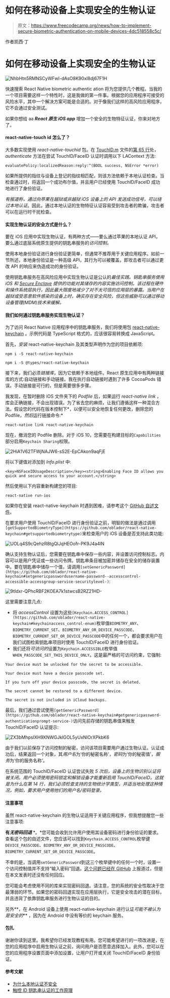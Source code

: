 # 如何在移动设备上实现安全的生物认证

> 原文：<https://www.freecodecamp.org/news/how-to-implement-secure-biometric-authentication-on-mobile-devices-4dc518558c5c/>

作者凯西·丁

# 如何在移动设备上实现安全的生物认证

![NhbHtn5RMNSCyWFwI-dAsO8K90xl8dj67F1H](img/57cfa804e127dc2aca377aa7ba830cc1.png)

快速搜索 React Native biometric authentic ation 将为您提供几个教程。当我的一个项目需要这样一个特性时，这是我做的第一件事。根据您的应用程序可接受的风险水平，其中一个解决方案可能是合适的。对于像我们这样的高风险应用程序，它不会通过安全测试。

如果你想给 aa ***React 原生 iOS app*** 增加一个安全的生物特征认证，你来对地方了。

#### **react-native-touch id 怎么了？**

大多数实现使用 *react-native-touchid* 包。在 [TouchID.m](https://github.com/naoufal/react-native-touch-id/blob/master/TouchID.m) 文件的[第 65 行](https://github.com/naoufal/react-native-touch-id/blob/2e7c4bcd0aedad01e45708fbb831fcc70fc48264/TouchID.m#L65)处， *authenticate* 方法在尝试 TouchID/FaceID 认证时调用以下 LAContext 方法:

```
evaluatePolicy:localizedReason:reply:^(BOOL success, NSError *error)
```

如果所提供的指纹与设备上登记的指纹相匹配，则该方法依赖于本地认证检查。当检查通过时，将返回一个成功布尔值，并且用户已经使用 TouchID/FaceID 成功地进行了身份验证。

*有报道称，通过向苹果在越狱或非越狱 iOS 设备上的 API 发送成功信号，可以绕过本地认证*。因此，通过本地认证的生物特征认证容易受到攻击者的欺骗，攻击者可以在运行时干扰检查。

#### **实现生物认证的安全方式是什么？**

要在 iOS 应用中实现生物认证，有两种方式——要么通过苹果的本地认证 API，要么通过底层系统原生提供的钥匙串服务的*访问控制。*

使用本地身份验证进行身份验证更简单，但通常不推荐用于关键应用程序。如前一节所述，本地身份验证是一种高级 API，其行为可以被覆盖，即攻击者可以通过更改 API 的响应来伪造成功的身份验证。

使用钥匙串服务在高风险应用中实现生物认证是公认的*最佳实践。钥匙串服务使用 iOS 和 [Secure Enclave](https://developer.apple.com/documentation/security/certificate_key_and_trust_services/keys/storing_keys_in_the_secure_enclave) 提供的功能对其储存的内容实施访问控制。该过程在硬件和操作系统层执行，因此最大限度地减少了对不太可信的应用层的暴露。当用户在越狱或受恶意软件感染的设备上时，确实存在安全风险，但这些威胁可以通过移动设备管理(MDM)技术来缓解。*

#### **我们如何通过钥匙串服务实现生物认证？**

为了访问 React Native 应用程序中的钥匙串服务，我们将使用包 [react-native-keychain](https://github.com/oblador/react-native-keychain) 。示例代码是 TypeScript 格式的，应该很容易转换成 JavaScript。

首先，*安装* react-native-keychain 及其类型声明作为您的项目依赖项:

```
npm i -S react-native-keychain
```

```
npm i -S @types/react-native-keychain
```

接下来，我们必须*链接库*，因为它依赖于本地组件。React 原生应用中有两种链接库的方式:自动链接和手动链接。我在执行自动链接时遇到了许多 CocoaPods 错误。手动链接是可行的，但是需要很多步骤。

我发现，在暂时删除 iOS 文件夹下的 *Podfile* 后，如果运行 *react-native link* ，库会正确链接，不会出现错误。为了省去您的麻烦，让我们遵循这样一种混合方法。假设您的代码在版本控制下*，以便可以安全地恢复任何更改，删除您的 Podfile，*然后*运行链接命令:*

```
react-native link react-native-keychain
```

现在，撤消您的 Podfile 删除。对于 iOS 10，您需要在构建目标的`Capabilities`部分启用`Keychain Sharing`权限。

![2HiA1V62TFWjNAJW6-sS2E-EpCAkon9aqFjE](img/285c8c67ed152bcfa9783824d32abcb5.png)

将以下键值对添加到 *Info.plist* 中:

```
<key>NSFaceIDUsageDescription</key><string>Enabling Face ID allows you quick and secure access to your account.</string>
```

然后使用以下内容重新构建您的项目:

```
react-native run-ios
```

如果你在安装 react-native-keychain 时遇到困难，请参考这个 [GitHub 自述文件](https://github.com/oblador/react-native-keychain)。

在要求用户使用 TouchID/FaceID 进行身份验证之前，明智的做法是通过调用`[getSupportedBiometryType](https://github.com/oblador/react-native-keychain#getsupportedbiometrytype)`来检查用户的 iOS 设备是否支持此类功能:

![UOLq4S9cQehzR8tgQIJqHEOofr-PK9J4a4lN](img/316cfa4e7c6a8d5e7c64589a18efeb30.png)

确认支持生物认证后，您需要在钥匙串中保存一些内容，并设置访问控制标志。内容可以是用户凭证或一些访问令牌。钥匙串条目被加密并储存在安全的储存装置中。要在钥匙串中储存一个值，请调用`[setGenericPassword](https://github.com/oblador/react-native-keychain#setgenericpasswordusername-password--accesscontrol-accessible-accessgroup-service-securitylevel-)`:

![9tIdxr-QPhcRBF2KOEA7k1stwcsB2RZ21HD-](img/c637469d46975b8eda227174644464c5.png)

这里需要注意几点:

*   将 *accessControl* 设置为这些`[Keychain.ACCESS_CONTROL](https://github.com/oblador/react-native-keychain#keychainaccess_control-enum)`枚举值`BIOMETRY_ANY`、`BIOMETRY_CURRENT_SET`、`BIOMETRY_ANY_OR_DEVICE_PASSCODE`、`BIOMETRY_CURRENT_SET_OR_DEVICE_PASSCODE`中的任何一个，都会要求用户在我们试图检索钥匙串项目时使用 TouchID/FaceID 进行身份验证。
*   我们还将*可访问的*设置为`Keychain.ACCESSIBLE`枚举值`WHEN_PASSCODE_SET_THIS_DEVICE_ONLY`。这是最严格的可访问约束，它强制:

```
Your device must be unlocked for the secret to be accessible.
```

```
Your device must have a device passcode set.
```

```
If you turn off your device passcode, the secret is deleted.
```

```
The secret cannot be restored to a different device.
```

```
The secret is not included in iCloud backups.
```

最后，我们通过尝试使用`[getGenericPassword](https://github.com/oblador/react-native-keychain#getgenericpassword-authenticationprompt-service-)`访问先前存储的钥匙串值来触发 TouchID/FaceID 认证提示:

![ZX3bMhpsIXH9XNWGJklGOL5yUxNlOrXPkbK6](img/98921f3b26a2047a8c49fcf7161587dc.png)

由于我们以前保存了访问控制的秘密，访问该项目需要用户通过生物认证。认证成功后，结果返回一个对象，其*用户名*为‘你的秘密名称’，*密码*为‘你的秘密值’，*服务*为‘你的服务名称’。

在系统范围的 TouchID/FaceID 认证尝试失败 *5 次后，设备上的生物识别认证将被关闭。用户必须使用密码锁定和解锁设备才能重新启用 TouchID/FaceID。这就是为什么在第 14 行，我们必须检查支持的生物统计学类型，并适当地处理这种情况，例如，要求用户使用他们的用户名/密码登录。*

#### **注意事项**

虽然 react-native-keychain 的生物认证适用于关键应用程序，但我想提醒您一些注意事项:

**有*无密码回退*** *。*您可能会收到允许用户使用其设备密码进行身份验证的要求。查看这个包的自述文件，您应该可以找到`Keychain.ACCESS_CONTROL`枚举键`DEVICE_PASSCODE`、`BIOMETRY_ANY_OR_DEVICE_PASSCODE`、`BIOMETRY_CURRENT_SET_OR_DEVICE_PASSCODE`。

不幸的是，当调用`setGenericPassword`到这三个枚举键中的任何一个时，设置一个访问控制值并不支持“输入密码”回退。[这个问题已经在 GitHub](https://github.com/oblador/react-native-keychain/issues/182) 上报道过，但是在本文发表时还没有任何回应。

您可能会考虑使用不同的库来实现密码回退。请注意，您的系统的安全性取决于您最薄弱的环节。如果您的密码回退实现在应用层执行，它是安全攻击的潜在目标，并且违背了依靠钥匙串服务进行生物认证的目的。

另外**，在 Android 设备上使用 react-native-keychain 进行认证*可能不被认为是安全的*** ，因为在 Android 中没有等价的 keychain 服务。

#### 包扎

谢谢你读到这里。我希望你已经发现教程有用。您可能希望进行的一项改进是，在您的应用程序中启用生物认证之前，询问用户是否愿意选择加入。此外，您可以在您的应用程序设置页面中添加设置，让用户打开或关闭 TouchID/FaceID 身份验证。

#### **参考文献**

*   [为什么本地认证不安全](https://www.punchkick.com/blog/2016/03/31/best-practices-of-implementing-touch-id-within-financial-apps)
*   [触控 ID 钥匙串认证的工作原理](https://docplayer.net/62572307-Keychain-and-authentication-with-touch-id.html)